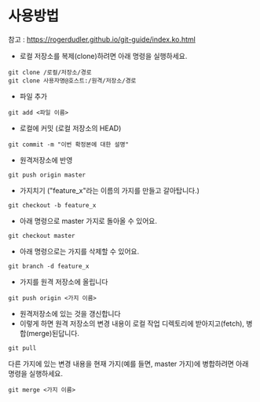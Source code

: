 
# 사용방법 
참고 : https://rogerdudler.github.io/git-guide/index.ko.html

- 로컬 저장소를 복제(clone)하려면 아래 명령을 실행하세요.
```
git clone /로컬/저장소/경로
git clone 사용자명@호스트:/원격/저장소/경로
```

- 파일 추가
```
git add <파일 이름>
```

- 로컬에 커밋 (로컬 저장소의 HEAD)
```
git commit -m "이번 확정본에 대한 설명"
```

- 원격저장소에 반영
```
git push origin master
```


- 가지치기 ("feature_x"라는 이름의 가지를 만들고 갈아탑니다.)
```
git checkout -b feature_x
```

- 아래 명령으로 master 가지로 돌아올 수 있어요.
```
git checkout master
```

- 아래 명령으로는 가지를 삭제할 수 있어요.
```
git branch -d feature_x
```

- 가지를 원격 저장소에 올립니다
```
git push origin <가지 이름>
```

- 원격저장소에 있는 것을 갱신합니다
- 이렇게 하면 원격 저장소의 변경 내용이 로컬 작업 디렉토리에 받아지고(fetch), 병합(merge)된답니다.
```
git pull
```

다른 가지에 있는 변경 내용을 현재 가지(예를 들면, master 가지)에 병합하려면 아래 명령을 실행하세요.
```
git merge <가지 이름>
```
